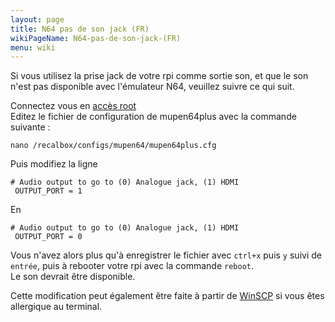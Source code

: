 ```yaml
---
layout: page
title: N64 pas de son jack (FR)
wikiPageName: N64-pas-de-son-jack-(FR)
menu: wiki
---
```


Si vous utilisez la prise jack de votre rpi comme sortie son, et que le son n'est pas disponible avec l'émulateur N64, veuillez suivre ce qui suit.   

Connectez vous en [accès root](https://github.com/digitalLumberjack/recalbox-os/wiki/acc%C3%A8s-root-sur-Terminal--%28FR%29)   
Editez le fichier de configuration de mupen64plus avec la commande suivante :    

`nano /recalbox/configs/mupen64/mupen64plus.cfg`

Puis modifiez la ligne   

```
# Audio output to go to (0) Analogue jack, (1) HDMI
 OUTPUT_PORT = 1
```

En 

```
# Audio output to go to (0) Analogue jack, (1) HDMI
 OUTPUT_PORT = 0
```

Vous n'avez alors plus qu'à enregistrer le fichier avec `ctrl+x` puis `y` suivi de `entrée`, puis à rebooter votre rpi avec la commande `reboot`.   
Le son devrait être disponible.

Cette modification peut également être faite à partir de [WinSCP](https://github.com/digitalLumberjack/recalbox-os/wiki/acces-via-WinSCP-%28FR%29) si vous êtes allergique au terminal.
